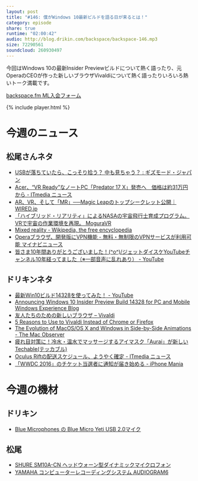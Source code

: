 ```yaml
---
layout: post
title: "#146: 僕がWindows 10最新ビルドを語る日が来るとは！"
category: episode
share: true
runtime: "02:00:42"
audio: http://blog.drikin.com/backspace/backspace-146.mp3
size: 72290561
soundcloud: 260930497
---
```


今回はWindows 10の最新Insider Previewビルドについて熱く語ったり、元OperaのCEOが作った新しいブラウザVivaldiについて熱く語ったりいろいろ熱いトーク満載です。

[backspace.fm ML入会フォーム](http://backspace.us11.list-manage.com/subscribe?u=09c933bd3997c1d16dbed156a&id=84b6529b91)

{% include player.html %}

# 今週のニュース

## 松尾さんネタ

- [USBが落ちていたら、こっそり拾う？ 中も見ちゃう？ : ギズモード・ジャパン](http://www.gizmodo.jp/2016/04/post_664461.html)
- [Acer、“VR Ready”なノートPC「Predator 17 X」発売へ　価格は約31万円から - ITmedia ニュース](http://www.itmedia.co.jp/news/articles/1604/22/news075.html)
- [AR、VR、そして「MR」──Magic Leapのトップシークレット公開｜WIRED.jp](http://wired.jp/2016/04/23/magic-leap-mixed-reality/)
- [「ハイブリッド・リアリティ」によるNASAの宇宙飛行士育成プログラム。VRで宇宙の作業環境を再現。  MoguraVR](http://www.moguravr.com/nasa-hybridreality/)
- [Mixed reality - Wikipedia, the free encyclopedia](https://en.wikipedia.org/wiki/Mixed_reality)
- [Operaブラウザ、開発版にVPN機能 - 無料・無制限のVPNサービスが利用可能  マイナビニュース](http://news.mynavi.jp/news/2016/04/22/008/)
- [皆さま10年間ありがとうございました！\(^o^)/ジェットダイスケYouTubeチャンネル10年経ってました（※一部音声に乱れあり） - YouTube](https://www.youtube.com/watch?v=4CrmFTJhc6s)

## ドリキンネタ

* [最新Win10ビルド14328を使ってみた！ - YouTube](https://www.youtube.com/watch?v=OqVB4IUUSCs)
* [Announcing Windows 10 Insider Preview Build 14328 for PC and Mobile  Windows Experience Blog](https://blogs.windows.com/windowsexperience/2016/04/22/announcing-windows-10-insider-preview-build-14328-for-pc-and-mobile/)
* [友人たちのための新しいブラウザ – Vivaldi](https://vivaldi.com/?lang=ja)
* [5 Reasons to Use to Vivaldi Instead of Chrome or Firefox](http://fieldguide.gizmodo.com/5-reasons-to-use-to-vivaldi-instead-of-chrome-or-firefo-1771284757)
* [The Evolution of MacOS/OS X and Windows in Side-by-Side Animations - The Mac Observer](http://www.macobserver.com/tmo/article/the-evolution-of-macos-os-x-and-windows-in-side-by-side-animations)
* [疲れ目対策に！冷水・温水でマッサージするアイマスク「Aurai」が新しい  Techable(テッカブル)](http://techable.jp/archives/39623)
* [Oculus Riftの配送スケジュール、ようやく確定 - ITmedia ニュース](http://www.itmedia.co.jp/news/articles/1604/12/news084.html)
* [「WWDC 2016」のチケット当選者に通知が届き始める - iPhone Mania](http://iphone-mania.jp/news-112440/)

# 今週の機材

## ドリキン
* [Blue Microphones の Blue Micro Yeti USB 2.0マイク](http://amzn.to/1QWLhTS)

## 松尾
* [SHURE  SM10A-CN ヘッドウォーン型ダイナミックマイクロフォン](http://amzn.to/1LXIGkV) 
* [YAMAHA コンピューターレコーディングシステム AUDIOGRAM6](http://amzn.to/1Rsyq5W)
